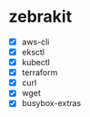 # zebrakit

 - [x] aws-cli
 - [x] eksctl
 - [x] kubectl
 - [x] terraform
 - [x] curl
 - [x] wget
 - [x] busybox-extras
